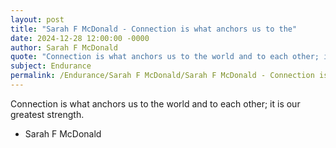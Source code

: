 ```yaml
---
layout: post
title: "Sarah F McDonald - Connection is what anchors us to the"
date: 2024-12-28 12:00:00 -0000
author: Sarah F McDonald
quote: "Connection is what anchors us to the world and to each other; it is our greatest strength."
subject: Endurance
permalink: /Endurance/Sarah F McDonald/Sarah F McDonald - Connection is what anchors us to the
---
```


Connection is what anchors us to the world and to each other; it is our greatest strength.

- Sarah F McDonald
